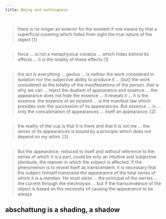 ```yaml
---
title: Being and nothingness
---
```


##
> there is no longer an exterior for the existent if one means by that a superficial covering which hides from sight the true nature of the object
[1]
##
> force ... is not a metaphysical conatus ... which hides behind its effects ... it is the totality of these effects
[1]
##
> the act is everything ... genius ... is neither the work considered in isolation nor the subjective ability to produce it ... [but] the work considered as the totality of the manifestations of the person. 
that is why we can ... reject the dualism of appearance and essence ... the appearance does not hide the essence ... it reveals it ... it is the essence. 
the essence of an existent ... is the manifest law which presides over the succession of its appearances.
But essence ... is ... only the concatenation of appearances ... itself an appearance.
[2]
##
> the reality of the cup is that it is there and that it is not me ... the series of its appearances is bound by a principle which does not depend on my whim.
[3]
##
> But the appearance, reduced to itself and without reference to the series of which it is a part, could be only an intuitive and subjective plenitude, the manner in which the subject is affected. If the phenomenon is to reveal itself as transcendent, it is necessary that the subject himself transcend the appearance of the total series of which it is a member. He must seize ... the principal of the serries ... the current through the electrolysis ... but if the transcendence of the object is based on the necessity of causing the appearance to be always
## abschattung is a shading, a shadow

